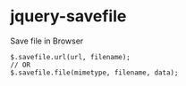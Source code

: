 # jquery-savefile
Save file in Browser

```
$.savefile.url(url, filename);
// OR
$.savefile.file(mimetype, filename, data);
```